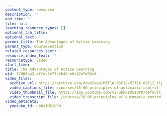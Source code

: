 ```yaml
---
content_type: resource
description: ''
end_time: ''
file: null
learning_resource_types: []
optional_tab_title: ''
optional_text: ''
parent_title: The Advantages of Active Learning
parent_type: CourseSection
related_resources_text: ''
resource_index_text: ''
resourcetype: Video
start_time: ''
title: The Advantages of Active Learning
uid: 37d66aa2-effa-3e7f-fb40-e8c42e7d38c0
video_files:
  archive_url: https://archive.org/download/MIT16.06F12/MIT16_06F12_tlp3_final_300k.mp4
  video_captions_file: /courses/16-06-principles-of-automatic-control-fall-2012/476d305cf8ae527288652f725304ef98_ubhxIM51UPU.vtt
  video_thumbnail_file: https://img.youtube.com/vi/ubhxIM51UPU/default.jpg
  video_transcript_file: /courses/16-06-principles-of-automatic-control-fall-2012/1058710543bc873847c1896fb4c2a9ac_ubhxIM51UPU.pdf
video_metadata:
  youtube_id: ubhxIM51UPU
---
```


